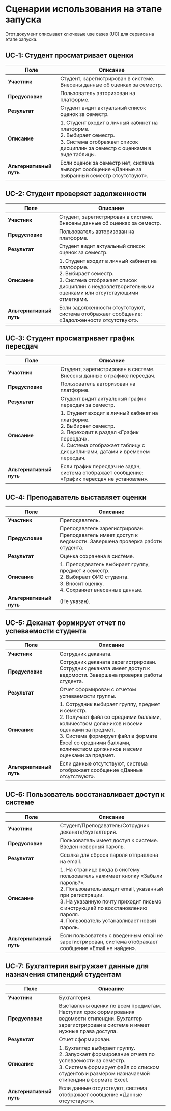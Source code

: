 # Сценарии использования на этапе запуска

Этот документ описывает ключевые use cases (UC) для сервиса на этапе запуска.

## UC-1: Студент просматривает оценки

| Поле                | Описание                                                                 |
|---------------------|--------------------------------------------------------------------------|
| **Участник**        | Студент, зарегистрирован в системе. Внесены данные об оценках за семестр. |
| **Предусловие**     | Пользователь авторизован на платформе.                                   |
| **Результат**       | Студент видит актуальный список оценок за семестр.                       |
| **Описание**        | 1. Студент входит в личный кабинет на платформе.<br>2. Выбирает семестр.<br>3. Система отображает список дисциплин за семестр с оценками в виде таблицы. |
| **Альтернативный путь** | Если оценок за семестр нет, система выводит сообщение «Данные за выбранный семестр отсутствуют». |

## UC-2: Студент проверяет задолженности

| Поле                | Описание                                                                 |
|---------------------|--------------------------------------------------------------------------|
| **Участник**        | Студент, зарегистрирован в системе. Внесены данные об оценках за семестр. |
| **Предусловие**     | Пользователь авторизован на платформе.                                   |
| **Результат**       | Студент видит актуальный список оценок за семестр.                       |
| **Описание**        | 1. Студент входит в личный кабинет на платформе.<br>2. Выбирает семестр.<br>3. Система отображает список дисциплин с неудовлетворительными оценками или отсутствующими отметками. |
| **Альтернативный путь** | Если задолженности отсутствуют, система отображает сообщение: «Задолженности отсутствуют». |

## UC-3: Студент просматривает график пересдач

| Поле                | Описание                                                                 |
|---------------------|--------------------------------------------------------------------------|
| **Участник**        | Студент, зарегистрирован в системе. Внесены данные о графике пересдач.    |
| **Предусловие**     | Пользователь авторизован на платформе.                                   |
| **Результат**       | Студент видит актуальный график пересдач за семестр.                     |
| **Описание**        | 1. Студент входит в личный кабинет на платформе.<br>2. Выбирает семестр.<br>3. Переходит в раздел «График пересдач».<br>4. Система отображает таблицу с дисциплинами, датами и временем пересдач. |
| **Альтернативный путь** | Если график пересдач не задан, система отображает сообщение: «График пересдач не установлен». |

## UC-4: Преподаватель выставляет оценки

| Поле                | Описание                                                                 |
|---------------------|--------------------------------------------------------------------------|
| **Участник**        | Преподаватель.                                                           |
| **Предусловие**     | Преподаватель зарегистрирован. Преподаватель имеет доступ к ведомости. Завершена проверка работы студента. |
| **Результат**       | Оценка сохранена в системе.                                              |
| **Описание**        | 1. Преподаватель выбирает группу, предмет и семестр.<br>2. Выбирает ФИО студента.<br>3. Вносит оценку.<br>4. Сохраняет внесенные данные. |
| **Альтернативный путь** | (Не указан).                                                              |

## UC-5: Деканат формирует отчет по успеваемости студента

| Поле                | Описание                                                                 |
|---------------------|--------------------------------------------------------------------------|
| **Участник**        | Сотрудник деканата.                                                      |
| **Предусловие**     | Сотрудник деканата зарегистрирован. Сотрудник деканата имеет доступ к ведомости. Завершена проверка работы студента. |
| **Результат**       | Отчет сформирован с отчетом успеваемости группы.                         |
| **Описание**        | 1. Сотрудник выбирает группу, предмет и семестр.<br>2. Получает файл со средними баллами, количеством должников и всеми оценками за предмет.<br>3. Система формирует файл в формате Excel со средними баллами, количеством должников и всеми оценками за предмет. |
| **Альтернативный путь** | Если данные отсутствуют, система отображает сообщение «Данные отсутствуют». |

## UC-6: Пользователь восстанавливает доступ к системе

| Поле                | Описание                                                                 |
|---------------------|--------------------------------------------------------------------------|
| **Участник**        | Студент/Преподаватель/Сотрудник деканата/Бухгалтерия.                    |
| **Предусловие**     | Пользователь имеет доступ к системе. Введен неверный пароль.             |
| **Результат**       | Ссылка для сброса пароля отправлена на email.                            |
| **Описание**        | 1. На странице входа в систему пользователь нажимает кнопку «Забыли пароль?».<br>2. Пользователь вводит email, указанный при регистрации.<br>3. На указанную почту приходит письмо с инструкцией по восстановлению пароля.<br>4. Пользователь устанавливает новый пароль. |
| **Альтернативный путь** | Если пользователь с введенным email не зарегистрирован, система отображает сообщение «Email не найден». |

## UC-7: Бухгалтерия выгружает данные для назначения стипендий студентам

| Поле                | Описание                                                                 |
|---------------------|--------------------------------------------------------------------------|
| **Участник**        | Бухгалтерия.                                                             |
| **Предусловие**     | Выставлены оценки по всем предметам. Наступил срок формирования ведомости стипендии. Бухгалтер зарегистрирован в системе и имеет нужные права доступа. |
| **Результат**       | Отчет сформирован.                                                       |
| **Описание**        | 1. Бухгалтер выбирает группу.<br>2. Запускает формирование отчета по успеваемости за семестр.<br>3. Система формирует файл со списком студентов и размером назначаемой стипендии в формате Excel. |
| **Альтернативный путь** | Если данные отсутствуют, система отображает сообщение «Данные отсутствуют». |